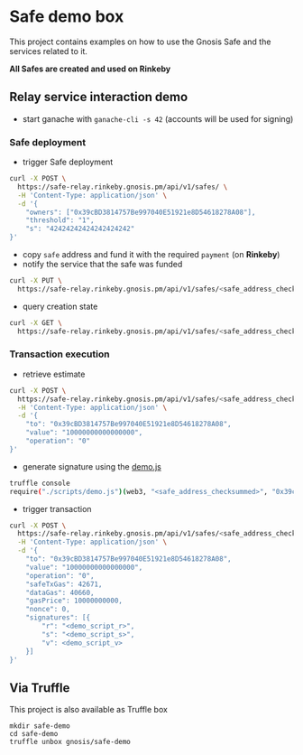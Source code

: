 # Safe demo box

This project contains examples on how to use the Gnosis Safe and the services related to it.

**All Safes are created and used on Rinkeby**

## Relay service interaction demo
* start ganache with `ganache-cli -s 42` (accounts will be used for signing)

### Safe deployment
* trigger Safe deployment
```bash
curl -X POST \
  https://safe-relay.rinkeby.gnosis.pm/api/v1/safes/ \
  -H 'Content-Type: application/json' \
  -d '{
	"owners": ["0x39cBD3814757Be997040E51921e8D54618278A08"],
	"threshold": "1",
	"s": "42424242424242424242"
}'
```
* copy `safe` address and fund it with the required `payment` (on **Rinkeby**)
* notify the service that the safe was funded
```bash
curl -X PUT \
  https://safe-relay.rinkeby.gnosis.pm/api/v1/safes/<safe_address_checksummed>/funded/
```
* query creation state
```bash
curl -X GET \
  https://safe-relay.rinkeby.gnosis.pm/api/v1/safes/<safe_address_checksummed>/funded/
```

### Transaction execution
* retrieve estimate
```bash
curl -X POST \
  https://safe-relay.rinkeby.gnosis.pm/api/v1/safes/<safe_address_checksummed>/transactions/estimate/ \
  -H 'Content-Type: application/json' \
  -d '{
	"to": "0x39cBD3814757Be997040E51921e8D54618278A08",
	"value": "10000000000000000",
	"operation": "0"
}'
```
* generate signature using the [demo.js](./scripts/demo.js)
```bash
truffle console
require("./scripts/demo.js")(web3, "<safe_address_checksummed>", "0x39cBD3814757Be997040E51921e8D54618278A08", "0x39cBD3814757Be997040E51921e8D54618278A08")
```
* trigger transaction
```bash
curl -X POST \
  https://safe-relay.rinkeby.gnosis.pm/api/v1/safes/<safe_address_checksummed>/transactions/ \
  -H 'Content-Type: application/json' \
  -d '{
	"to": "0x39cBD3814757Be997040E51921e8D54618278A08",
	"value": "10000000000000000",
	"operation": "0",
	"safeTxGas": 42671,
    "dataGas": 40660,
    "gasPrice": 10000000000,
    "nonce": 0,
    "signatures": [{
    	"r": "<demo_script_r>",
    	"s": "<demo_script_s>",
    	"v": <demo_script_v>
    }]
}'
```

## Via Truffle
This project is also available as Truffle box
```
mkdir safe-demo
cd safe-demo
truffle unbox gnosis/safe-demo
```
